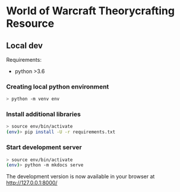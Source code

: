 # World of Warcraft Theorycrafting Resource

## Local dev
Requirements:
- python >3.6

### Creating local python environment
```sh
> python -m venv env
```

### Install additional libraries
```sh
> source env/bin/activate
(env)> pip install -U -r requirements.txt
```

### Start development server
```sh
> source env/bin/activate
(env)> python -m mkdocs serve
```

The development version is now available in your browser at http://127.0.0.1:8000/
